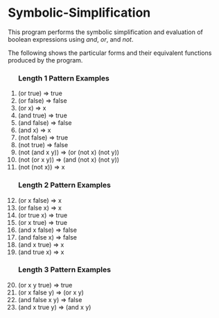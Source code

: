 # Symbolic-Simplification
This program performs the symbolic simplification and evaluation of boolean expressions using <i>and</i>, <i>or</i>, and <i>not</i>.

The following shows the particular forms and their equivalent functions produced by the program.

<ol> 
  <h3>Length 1 Pattern Examples</h3>
  <li>(or true) => true</li>
  <li>(or false) => false</li>
  <li>(or x) => x</li>
  <li>(and true) => true</li>
  <li>(and false) => false</li>
  <li>(and x) => x</li>
  <li>(not false) => true</li>
  <li>(not true) => false</li>
  <li>(not (and x y)) => (or (not x) (not y))</li>
  <li>(not (or x y)) => (and (not x) (not y))</li>
  <li>(not (not x)) => x</li>
  <h3>Length 2 Pattern Examples</h3>
  <li>(or x false) => x</li>
  <li>(or false x) => x</li>
  <li>(or true x) => true</li>
  <li>(or x true) => true</li>
  <li>(and x false) => false</li>
  <li>(and false x) => false</li>
  <li>(and x true) => x</li>
  <li>(and true x) => x</li>
  <h3>Length 3 Pattern Examples</h3>
  <li>(or x y true) => true</li>
  <li>(or x false y) => (or x y)</li>
  <li>(and false x y) => false</li>
  <li>(and x true y) => (and x y)</li>
 </ol>





